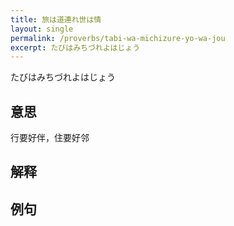 ```yaml
---
title: 旅は道連れ世は情
layout: single
permalink: /proverbs/tabi-wa-michizure-yo-wa-jou
excerpt: たびはみちづれよはじょう
---
```


たびはみちづれよはじょう

## 意思

行要好伴，住要好邻

## 解释

## 例句


